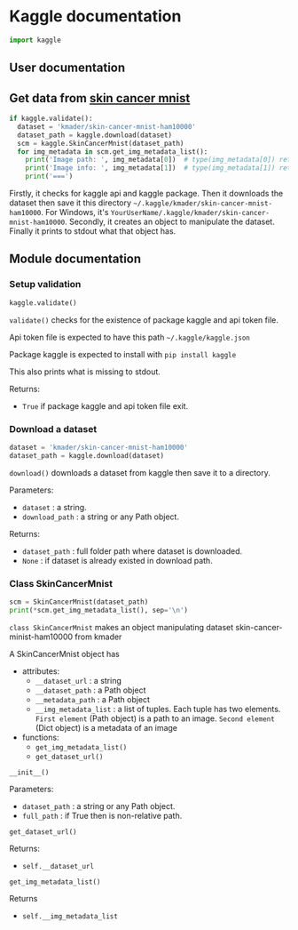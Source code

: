 # Kaggle documentation

```Python
import kaggle
```

## User documentation

## Get data from [skin cancer mnist](https://www.kaggle.com/kmader/skin-cancer-mnist-ham10000)

```Python
if kaggle.validate():
  dataset = 'kmader/skin-cancer-mnist-ham10000'
  dataset_path = kaggle.download(dataset)
  scm = kaggle.SkinCancerMnist(dataset_path)
  for img_metadata in scm.get_img_metadata_list():
    print('Image path: ', img_metadata[0])  # type(img_metadata[0]) returns str
    print('Image info: ', img_metadata[1])  # type(img_metadata[1]) returns dict
    print('===')
```

Firstly, it checks for kaggle api and kaggle package. Then it downloads the dataset then save it this directory `~/.kaggle/kmader/skin-cancer-mnist-ham10000`. For Windows, it's `YourUserName/.kaggle/kmader/skin-cancer-mnist-ham10000`. Secondly, it creates an object to manipulate the dataset. Finally it prints to stdout what that object has.

## Module documentation

### Setup validation

```Python
kaggle.validate()
```

`validate()` checks for the existence of package kaggle and api token file.

Api token file is expected to have this path `~/.kaggle/kaggle.json`

Package kaggle is expected to install with `pip install kaggle`

This also prints what is missing to stdout.

Returns:
  - `True` if package kaggle and api token file exit.

### Download a dataset

```Python
dataset = 'kmader/skin-cancer-mnist-ham10000'
dataset_path = kaggle.download(dataset)
```

`download()` downloads a dataset from kaggle then save it to a directory.

Parameters:
  - `dataset` : a string.
  - `download_path` : a string or any Path object.

Returns:
  - `dataset_path` : full folder path where dataset is downloaded.
  - `None` : if dataset is already existed in download path.

### Class SkinCancerMnist

```Python
scm = SkinCancerMnist(dataset_path)
print(*scm.get_img_metadata_list(), sep='\n')
```

`class SkinCancerMnist` makes an object manipulating dataset skin-cancer-minist-ham10000 from kmader

A SkinCancerMnist object has
  - attributes:
    - `__dataset_url` : a string
    - `__dataset_path` : a Path object
    - `__metadata_path` : a Path object
    - `__img_metadata_list` : a list of tuples. Each tuple has two elements. `First element` (Path object) is a path to an image. `Second element` (Dict object) is a metadata of an image
  - functions:
    - `get_img_metadata_list()`
    - `get_dataset_url()`

`__init__()`

Parameters:
  - `dataset_path` : a string or any Path object.
  - `full_path` : if True then is non-relative path.

`get_dataset_url()`

Returns:
  - `self.__dataset_url`

`get_img_metadata_list()`

Returns
  - `self.__img_metadata_list`
